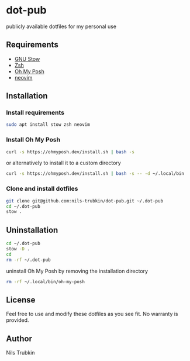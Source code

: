 # dot-pub
publicly available dotfiles for my personal use

## Requirements
- [GNU Stow](https://www.gnu.org/software/stow/)
- [Zsh](https://www.zsh.org/)
- [Oh My Posh](https://ohmyposh.dev/)
- [neovim](https://neovim.io/)

## Installation
### Install requirements
```bash
sudo apt install stow zsh neovim
```
### Install Oh My Posh
```bash
curl -s https://ohmyposh.dev/install.sh | bash -s
```
or alternatively to install it to a custom directory
```bash
curl -s https://ohmyposh.dev/install.sh | bash -s -- -d ~/.local/bin
```
### Clone and install dotfiles
```bash
git clone git@github.com:nils-trubkin/dot-pub.git ~/.dot-pub
cd ~/.dot-pub
stow .
```

## Uninstallation
```bash
cd ~/.dot-pub
stow -D .
cd
rm -rf ~/.dot-pub
```
uninstall Oh My Posh by removing the installation directory
```bash
rm -rf ~/.local/bin/oh-my-posh
```

## License
Feel free to use and modify these dotfiles as you see fit. No warranty is provided.

## Author
Nils Trubkin
